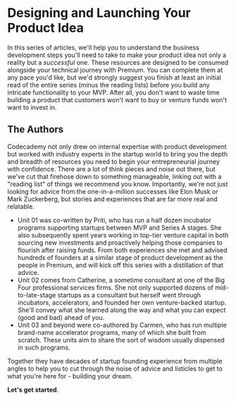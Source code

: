 # Designing and Launching Your Product Idea

In this series of articles, we'll help you to understand the business development steps you'll need to take to make your product idea not only a reality but a _successful_ one.  These resources are designed to be consumed alongside your technical journey with Premium.  You can complete them at any pace you'd like, but we'd strongly suggest you finish at least an initial read of the entire series (minus the reading lists) before you build any intricate functionality to your MVP.  After all, you don't want to waste time building a product that customers won't want to buy or venture funds won't want to invest in. 

## The Authors

Codecademy not only drew on internal expertise with product development but worked with industry experts in the startup world to bring you the depth and breadth of resources you need to begin your entrepreneurial journey with confidence.  There are a lot of think pieces and noise out there, but we've cut that firehose down to something manageable, linking out with a "reading list" of things we recommend you know.  Importantly, we're not just looking for advice from the one-in-a-million successes like Elon Musk or Mark Zuckerberg, but stories and experiences that are far more real and relatable.

* Unit 01 was co-written by Priti, who has run a half dozen incubator programs supporting startups between MVP and Series A stages.  She also subsequently spent years working in top-tier venture capital in both sourcing new investments and proactively helping those companies to flourish after raising funds.  From both experiences she met and advised hundreds of founders at a similar stage of product development as the people in Premium, and will kick off this series with a distillation of that advice.
* Unit 02 comes from Catherine, a sometime consultant at one of the Big Four professional services firms.  She not only supported dozens of mid-to-late-stage startups as a consultant but herself went through incubators, accelerators, and founded her own venture-backed startup.  She'll convey what she learned along the way and what you can expect (good and bad) ahead of you.
* Unit 03 and beyond were co-authored by Carmen, who has run multiple brand-name accelerator programs, many of which she built from scratch. These units aim to share the sort of wisdom usually dispensed in such programs.

Together they have decades of startup founding experience from multiple angles to help you to cut through the noise of advice and listicles to get to what you're here for - building your dream.

**Let's get started**.
